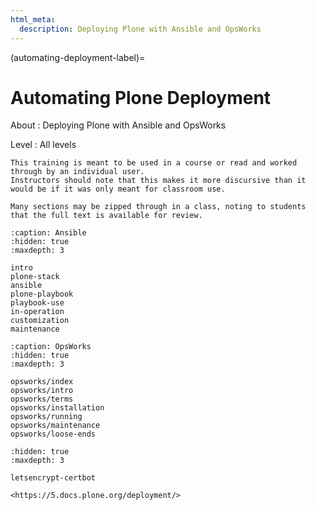 ```yaml
---
html_meta:
  description: Deploying Plone with Ansible and OpsWorks
---
```


(automating-deployment-label)=

# Automating Plone Deployment

About
: Deploying Plone with Ansible and OpsWorks

Level
: All levels

```{note}
This training is meant to be used in a course or read and worked through by an individual user.
Instructors should note that this makes it more discursive than it would be if it was only meant for classroom use.

Many sections may be zipped through in a class, noting to students that the full text is available for review.
```

```{toctree}
:caption: Ansible
:hidden: true
:maxdepth: 3

intro
plone-stack
ansible
plone-playbook
playbook-use
in-operation
customization
maintenance
```

```{toctree}
:caption: OpsWorks
:hidden: true
:maxdepth: 3

opsworks/index
opsworks/intro
opsworks/terms
opsworks/installation
opsworks/running
opsworks/maintenance
opsworks/loose-ends
```

```{toctree}
:hidden: true
:maxdepth: 3

letsencrypt-certbot
```

```{seealso}
<https://5.docs.plone.org/deployment/>
```
